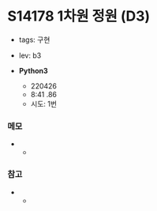 # S14178 1차원 정원 (D3)

- tags: 구현
- lev: b3

- **Python3**
  - 220426
  - 8:41 .86
  - 시도: 1번

### 메모
 - -

### 참고
 - -